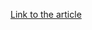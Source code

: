 [Link to the article](https://www.akamai.com/blog/security/understanding-and-avoiding-security-misconfiguration)
